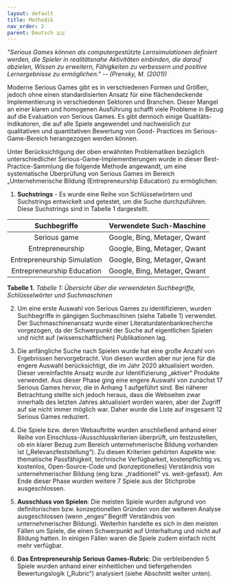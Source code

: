 ```yaml
---
layout: default
title: Methodik
nav_order: 2
parent: Deutsch 🇩🇪
---
```


_"Serious Games können als computergestützte Lernsimulationen definiert werden, die Spieler in realitätsnahe Aktivitäten einbinden, die darauf abzielen, Wissen zu erweitern, Fähigkeiten zu verbessern und positive Lernergebnisse zu ermöglichen."  -- (Prensky, M. (2001))_


Moderne Serious Games gibt es in verschiedenen Formen und Größen, jedoch ohne einen standardisierten Ansatz für eine flächendeckende Implementierung in verschiedenen Sektoren und Branchen. Dieser Mangel an einer klaren und homogenen Ausführung schafft viele Probleme in Bezug auf die Evaluation von Serious Games. Es gibt dennoch einige Qualitäts-Indikatoren, die auf alle Spiele angewendet und nachweislich zur qualitativen und quantitativen Bewertung von Good- Practices im Serious-Game-Bereich herangezogen werden können.

Unter Berücksichtigung der oben erwähnten Problematiken bezüglich unterschiedlicher Serious-Game-Implementierungen wurde in dieser Best-Practice-Sammlung die folgende Methode angewandt, um eine systematische Überprüfung von Serious Games im Bereich „Unternehmerische Bildung (Entrepreneurship Education) zu ermöglichen:


1.	**Suchstrings** - Es wurde eine Reihe von Schlüsselwörtern und Suchstrings entwickelt und getestet, um die Suche durchzuführen.  Diese Suchstrings sind in Tabelle 1 dargestellt.  

|  **Suchbegriffe**           | **Verwendete Such-Maschine** |
|:---------------------------:|:----------------------------:|
|         Serious game        | Google, Bing, Metager, Qwant |
|       Entrepreneurship      | Google, Bing, Metager, Qwant |
| Entrepreneurship Simulation | Google, Bing, Metager, Qwant |
| Entrepreneurship Education  | Google, Bing, Metager, Qwant |

**Tabelle 1.**  _Tabelle 1: Übersicht über die verwendeten Suchbegriffe, Schlüsselwörter und Suchmaschinen_


2.	Um eine erste Auswahl von Serious Games zu identifizieren, wurden Suchbegriffe in gängigen Suchmaschinen (siehe Tabelle 1) verwendet. Der Suchmaschinenansatz wurde einer Literaturdatenbankrecherche vorgezogen, da der Schwerpunkt der Suche auf eigentlichen Spielen und nicht auf (wissenschaftlichen) Publikationen lag.


3.	Die anfängliche Suche nach Spielen wurde hat eine große Anzahl von Ergebnissen hervorgebracht. Von diesen wurden aber nur jene für die engere Auswahl berücksichtigt, die im Jahr 2020 aktualisiert worden. Dieser vereinfachte Ansatz wurde zur Identifizierung „aktiver“ Produkte verwendet. Aus dieser Phase ging  eine engere Auswahl von zunächst 17 Serious Games hervor, die in Anhang 1 aufgeführt sind. Bei näherer Betrachtung stellte sich jedoch heraus, dass die Webseiten zwar innerhalb des letzten Jahres aktualisiert worden waren, aber der Zugriff auf sie nicht immer möglich war. Daher wurde die Liste auf insgesamt 12 Serious Games reduziert.


4.	Die Spiele bzw. deren Webauftritte wurden anschließend anhand einer Reihe von Einschluss-/Ausschlusskriterien überprüft, um festzustellen, ob ein klarer Bezug zum Bereich unternehmerische Bildung vorhanden ist („Relevanzfeststellung“). Zu diesen Kriterien gehörten Aspekte wie: thematische Passfähigkeit, technische Verfügbarkeit, kostenpflichtig vs. kostenlos, Open-Source-Code und (konzeptionelles) Verständnis von unternehmerischer Bildung (eng bzw. „traditionell“ vs. weit-gefasst). Am Ende dieser Phase wurden weitere 7 Spiele aus der Stichprobe ausgeschlossen.


5.	**Ausschluss von Spielen**: Die meisten Spiele  wurden aufgrund von definitorischen bzw. konzeptionellen Gründen von der weiteren Analyse ausgeschlossen (wenn „enges“ Begriff Verständnis von unternehmerischer Bildung). Weiterhin handelte es sich in den meisten Fällen um Spiele, die einen Schwerpunkt auf Unterhaltung und nicht auf Bildung hatten. In einigen Fällen waren die Spiele zudem einfach nicht mehr verfügbar.

6. **Das Entrepreneurship Serious Games-Rubric**: Die verbleibenden 5 Spiele wurden anhand einer einheitlichen und tiefergehenden Bewertungslogik („Rubric“) analysiert (siehe Abschnitt weiter unten).


